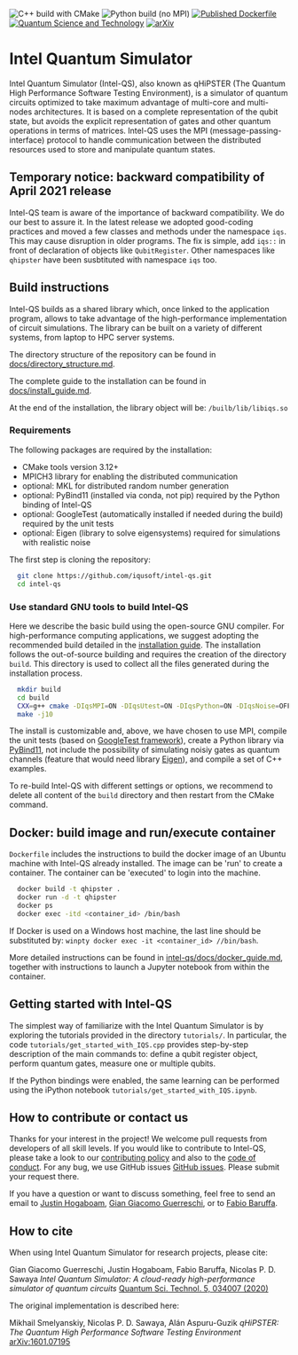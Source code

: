 ![C++ build with CMake](https://github.com/iqusoft/intel-qs/workflows/C++%20build%20with%20CMake/badge.svg)
![Python build (no MPI)](https://github.com/iqusoft/intel-qs/workflows/Python%20build%20(no%20MPI)/badge.svg)
[![Published Dockerfile](https://img.shields.io/badge/docker%20build-passing-181717?style=flat-square&logo=github&labelColor=black&color=brightgreen)](https://github.com/iqusoft/intel-qs/blob/development/Dockerfile)
[![Quantum Science and Technology](https://img.shields.io/static/v1?label=QST&message=doi:10.1088/2058-9565/ab8505&color=success)](https://iopscience.iop.org/article/10.1088/2058-9565/ab8505)
[![arXiv](https://img.shields.io/static/v1?label=arXiv&message=1601.07195&color=success)](https://arxiv.org/abs/1601.07195)


# Intel Quantum Simulator

Intel Quantum Simulator (Intel-QS), also known as qHiPSTER (The Quantum High Performance Software Testing Environment),
is a simulator of quantum circuits optimized to take maximum advantage of multi-core and multi-nodes architectures.
It is based on a complete representation of the qubit state, but avoids the explicit representation of gates and
other quantum operations in terms of matrices.
Intel-QS uses the MPI (message-passing-interface) protocol to handle communication between the distributed
resources used to store and manipulate quantum states.


## Temporary notice: backward compatibility of April 2021 release

Intel-QS team is aware of the importance of backward compatibility. We do our best to assure it.
In the latest release we adopted good-coding practices and moved a few classes and methods under
the namespace `iqs`. This may cause disruption in older programs. The fix is simple, add `iqs::`
in front of declaration of objects like `QubitRegister`. Other namespaces like `qhipster` have
been susbtituted with namespace `iqs` too.


## Build instructions

Intel-QS builds as a shared library which, once linked to the application program, allows to take advantage
of the high-performance implementation of circuit simulations.
The library can be built on a variety of different systems, from laptop to HPC server systems.

The directory structure of the repository can be found in
[docs/directory_structure.md](/docs/directory_structure.md).

The complete guide to the installation can be found in
[docs/install_guide.md](/docs/install_guide.md).

At the end of the installation, the library object will be: `/builb/lib/libiqs.so`


### Requirements

The following packages are required by the installation:

*  CMake tools version 3.12+
*  MPICH3 library for enabling the distributed communication
*  optional: MKL for distributed random number generation
*  optional: PyBind11 (installed via conda, not pip) required by the Python binding of Intel-QS
*  optional: GoogleTest (automatically installed if needed during the build) required by the unit tests
*  optional: Eigen (library to solve eigensystems) required for simulations with realistic noise

The first step is cloning the repository:
```bash
  git clone https://github.com/iqusoft/intel-qs.git
  cd intel-qs
```


### Use standard GNU tools to build Intel-QS

Here we describe the basic build using the open-source GNU compiler.
For high-performance computing applications, we suggest adopting the
recommended build detailed in the [installation guide](/docs/install_guide.md).
The installation follows the out-of-source building and requires the creation of the directory `build`.
This directory is used to collect all the files generated during the installation process.

```bash
  mkdir build
  cd build
  CXX=g++ cmake -DIqsMPI=ON -DIqsUtest=ON -DIqsPython=ON -DIqsNoise=OFF -DBuildExamples=ON ..
  make -j10
```
The install is customizable and, above, we have chosen to use MPI, compile the
unit tests (based on [GoogleTest framework](https://github.com/google/googletest)),
create a Python library via [PyBind11](https://github.com/pybind/pybind11),
not include the possibility of simulating noisiy gates as quantum channels
(feature that would need library [Eigen](https://eigen.tuxfamily.org/index.php?title=Main_Page)),
and compile a set of C++ examples.

To re-build Intel-QS with different settings or options, we recommend to delete all content of the
`build` directory and then restart from the CMake command.



## Docker: build image and run/execute container

`Dockerfile` includes the instructions to build the docker image of an Ubuntu machine
with Intel-QS already installed. The image can be 'run' to create a container.
The container can be 'executed' to login into the machine.

```bash
  docker build -t qhipster .
  docker run -d -t qhipster
  docker ps
  docker exec -itd <container_id> /bin/bash
```

If Docker is used on a Windows host machine, the last line should be substituted by:
`winpty docker exec -it <container_id> //bin/bash`.

More detailed instructions can be found in 
[intel-qs/docs/docker_guide.md](/docs/docker_guide.md),
together with instructions to launch a Jupyter notebook from within the container.



## Getting started with Intel-QS

The simplest way of familiarize with the Intel Quantum Simulator is by exploring
the tutorials provided in the directory `tutorials/`.
In particular, the code `tutorials/get_started_with_IQS.cpp` provides step-by-step
description of the main commands to:
define a qubit register object, perform quantum gates, measure one or multiple qubits.

If the Python bindings were enabled, the same learning can be performed using the iPython
notebook `tutorials/get_started_with_IQS.ipynb`.



## How to contribute or contact us

Thanks for your interest in the project! We welcome pull requests from developers
of all skill levels. If you would like to contribute to Intel-QS, please take a
look to our [contributing policy](CONTRIBUTING.md) and also to the 
[code of conduct](CODE_OF_CONDUCT.md). 
For any bug, we use GitHub issues [GitHub issues](https://github.com/iqusoft/intel-qs/issues). Please submit your request there.

If you have a question or want to discuss something, feel free to send an email to
[Justin Hogaboam](justin.w.hogaboam@intel.com),
[Gian Giacomo Guerreschi](gian.giacomo.guerreschi@intel.com), or to
[Fabio Baruffa](fabio.baruffa@intel.com).



## How to cite

When using Intel Quantum Simulator for research projects, please cite:

   Gian Giacomo Guerreschi, Justin Hogaboam, Fabio Baruffa, Nicolas P. D. Sawaya
   *Intel Quantum Simulator: A cloud-ready high-performance simulator of quantum circuits*
   [Quantum Sci. Technol. 5, 034007 (2020)](https://doi.org/10.1088/2058-9565/ab8505)

The original implementation is described here: 

   Mikhail Smelyanskiy, Nicolas P. D. Sawaya, Alán Aspuru-Guzik
   *qHiPSTER: The Quantum High Performance Software Testing Environment*
   [arXiv:1601.07195](https://arxiv.org/abs/1601.07195)
